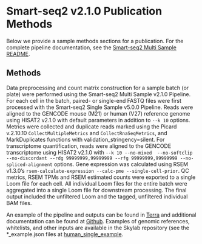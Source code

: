 # Smart-seq2 v2.1.0 Publication Methods

Below we provide a sample methods sections for a publication. For the complete pipeline documentation, see the [Smart-seq2 Multi Sample README](./README.md).

## Methods

Data preprocessing and count matrix construction for a sample batch (or plate) were performed using the Smart-seq2 Multi Sample v2.1.0 Pipeline. For each cell in the batch, paired- or single-end FASTQ files were first processed with the Smart-seq2 Single Sample v5.0.0 Pipeline. Reads were aligned to the GENCODE mouse (M21) or human (V27) reference genome using HISAT2 v2.1.0 with default parameters in addition to `--k 10` options. Metrics were collected and duplicate reads marked using the Picard v.2.10.10 `CollectMultipleMetrics` and `CollectRnaSeqMetrics`, and MarkDuplicates functions with validation_stringency=silent. For transcriptome quantification, reads were aligned to the GENCODE transcriptome using HISAT2 v2.1.0 with `--k 10 --no-mixed  --no-softclip  --no-discordant --rdg 99999999,99999999 --rfg 99999999,99999999 --no-spliced-alignment` options. Gene expression was calculated using RSEM v1.3.0’s `rsem-calculate-expression --calc-pme --single-cell-prior`. QC metrics, RSEM TPMs and RSEM estimated counts were exported to a single Loom file for each cell. All individual Loom files for the entire batch were aggregated into a single Loom file for downstream processing. The final output included the unfiltered Loom and the tagged, unfiltered individual BAM files.

An example of the pipeline and outputs can be found in [Terra](https://app.terra.bio/#workspaces/featured-workspaces-hca/HCA%20Smart-seq2%20Multi%20Sample%20Pipeline) and additional documentation can be found at [Github](https://github.com/HumanCellAtlas/skylab/tree/master/pipelines/smartseq2_multisample). Examples of genomic references, whitelists, and other inputs are available in the Skylab repository (see the *_example.json files at [human_single_example](https://github.com/broadinstitute/warp/blob/master/pipelines/skylab/smartseq2_multisample/human_single_example.json).
